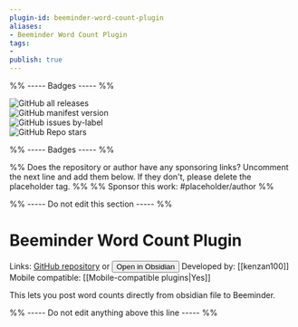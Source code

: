 ```yaml
---
plugin-id: beeminder-word-count-plugin
aliases:
- Beeminder Word Count Plugin
tags: 
- 
publish: true
---
```


%% ----- Badges ----- %%

![GitHub all releases](https://img.shields.io/github/downloads/kenzan100/beeminder-obsidian-word-count/total?color=573E7A&logo=github&style=for-the-badge)   
![GitHub manifest version](https://img.shields.io/github/manifest-json/v/kenzan100/beeminder-obsidian-word-count?color=573E7A&logo=github&style=for-the-badge)   
![GitHub issues by-label](https://img.shields.io/github/issues/kenzan100/beeminder-obsidian-word-count/help%20wanted?color=573E7A&logo=github&style=for-the-badge)   
![GitHub Repo stars](https://img.shields.io/github/stars/kenzan100/beeminder-obsidian-word-count?color=573E7A&logo=github&style=for-the-badge)

%% ----- Badges ----- %%

%% Does the repository or author have any sponsoring links? Uncomment the next line and add them below. If they don't, please delete the placeholder tag. %%
%% Sponsor this work: #placeholder/author %%

%% ----- Do not edit this section ----- %%

# Beeminder Word Count Plugin

Links: [GitHub repository](https://github.com/kenzan100/beeminder-obsidian-word-count) or [<button id=HH>Open in Obsidian</button>](obsidian://goto-plugin?id=beeminder-word-count-plugin)
Developed by: [[kenzan100]]
Mobile compatible: [[Mobile-compatible plugins|Yes]]

This lets you post word counts directly from obsidian file to Beeminder.

%% ----- Do not edit anything above this line ----- %% 
